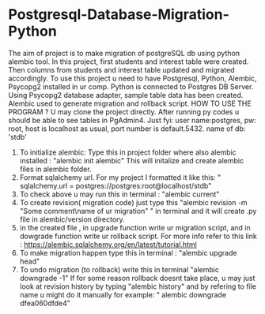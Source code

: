 # Postgresql-Database-Migration-Python
The aim of project is to make migration of postgreSQL db using python alembic tool. In this project, first students and interest table were created. Then columns from students and interest table updated and migrated accordingly. 
To use this project u need to have Postgresql, Python, Alembic, Psycopg2 installed in ur comp. 
Python is connected to Postgres DB Server. Using Psycopg2 database adapter, sample table data has been created. Alembic used to generate  migration and rollback script. 
HOW TO USE THE PROGRAM  ?
  U may clone the project directly. After running py codes u should be able to see tables in PgAdmin4. Just fyi: user name:postgres, pw: root, host is localhost as usual, port number is default.5432. name of db: 'stdb'
  1. To initialize alembic: 
  Type this in project folder where also alembic installed : "alembic init alembic" This will initalize and create alembic files in alembic folder.
  2. Format sqlalchemy url. For my project I formatted it like this: " sqlalchemy.url = postgres://postgres:root@localhost/stdb" 
  3. To check above u may run this in terminal : "alembic current"
  4. To create revision( migration code) just type this "alembic revision -m "Some comment\name of ur migration"  "
  in terminal and it will create .py file in alembic/version directory. 
  5. in the created file , in upgrade function write ur migration script, and in dowgrade function write ur rollback script. For more info refer to this link : https://alembic.sqlalchemy.org/en/latest/tutorial.html
  6. To make migration happen type this in terminal : 
  "alembic upgrade head"
  7. To undo migration (to rollback)  write this in terminal
  "alembic downgrade -1"
  If for some reason rollback doesnt take place, u may just look at revision history by typing "alembic history" and by refering to file name u might do it manually for example: 
  " alembic downgrade dfea060dfde4"
